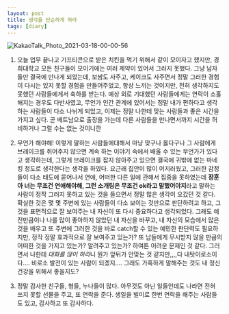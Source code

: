```yaml
---
layout: post
title: 생각을 단순하게 하라
tags: [diary]
---
```


![KakaoTalk_Photo_2021-03-18-00-00-56](https://user-images.githubusercontent.com/50545088/111489160-3d0f3280-877d-11eb-9d2d-1fa615f8d238.jpeg)

1. 오늘 업무 끝나고 기프티콘으로 받은 치킨을 먹기 위해서 같이 모이자고 했지만, 경희대학교 모든 친구들이 모이기에는 여러 제약이 있어서 그러지 못했다. 그냥 남자들만 결국에 만나게 되었는데, 보쌈도 사주고, 케이크도 사주면서 정말 그러한 경험이 다시는 있지 못할 경험을 만들어주었고, 항상 느끼는 것이지만, 전혀 생각하지도 못했던 사람들에게서 축하를 받는다. 예상 외로 기대했던 사람들에게는 연락이 소홀해지는 경우도 다반사였고, 무언가 인간 관계에 있어서는 정말 내가 편하다고 생각하는 사람들이 다소 나뉘게 되었고, 이제는 정말 나한테 맞는 사람들과 좋은 시간을 가지고 싶다. 곧 베트남으로 출장을 가는데 다른 사람들을 만나면서까지 시간을 허비하거나 그럴 수는 없는 것이니깐

2. 무언가 해야해! 이렇게 말하는 사람들에대해서 마냥 맞구나 옳다구나 그 사람에게 브레이크를 쥐어주지 않으면 계속 하는 이야기 속에서 배울 수 있는 무언가가 있다고 생각하는데, 그렇게 브레이크를 잡지 않아주고 있으면 결국에 귀밖에 없는 마네킹 정도로 생각한다는 생각을 하였다. 요근래 집안이 많이 어지러웠고, 그러한 감정들이 다소 태도에 묻어나서 연애, 어떠한 다른 일에 관해서 집중을 못하였는데 **장훈아 너는 무조건 연애해야해, 그런 소개팅은 무조건 ok라고 말했어야지**라고 말하는 사람이 정작 그러지 못하고 있는 것을 들으면서 정말 많은 생각이 오갔던 것 같다. 확실한 것은 몇 몇 주변에 있는 사람들이 다소 보이는 것만으로 판단하려고 하고, 그것을 표면적으로 잘 보여주는 내 자신이 또 다시 중요하다고 생각되었다. 그래도 예전만큼이나 나를 많이 좋아하지 않았던 내 자신을 바꾸고, 내 자신의 모습에서 많은 것을 배우고 또 주변에 그러한 것을 바로 catch할 수 있는 예민한 판단력도 필요하지만, 정작 정말 효과적으로 잘 보여주고 있는가? 또 남들에게 무시받지 않을 만큼의 어떠한 것을 가지고 있는가? 알려주고 있는가? 하여튼 어려운 문제인 것 같다. 그러면서 나한테 *대화를 많이 하라*니 뭔가 앞뒤가 안맞는 것 같지만,,,,다 내탓이로소이다.... 비로소 발전이 있는 사람이 되겠지.... 그래도 가혹하게 말해주는 것도 내 정신 건강을 위해서 좋을지도?

3. 정말 감사한 친구들, 형들, 누나들이 많다. 아무것도 아닌 일들인데도 나라면 전혀 쓰지 못할 선물을 주고, 또 연락을 준다. 생일을 빌미로 한번 연락을 해주는 사람들도 있고, 감사하고 또 감사하다.

